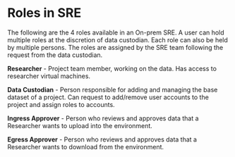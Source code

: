 # Roles in SRE 

The following are the 4 roles available in an On-prem SRE. A user can hold multiple roles at the discretion of data custodian. Each role can also be held by multiple persons. The roles are assigned by the SRE team following the request from the data custodian. 

**Researcher** - Project team member, working on the data. Has access to researcher virtual machines. 

**Data Custodian** - Person responsible for adding and managing the base dataset of a project. Can request to add/remove user accounts to the project and assign roles to accounts. 

**Ingress Approver** - Person who reviews and approves data that a Researcher wants to upload into the environment. 

**Egress Approver** - Person who reviews and approves data that a Researcher wants to download from the environment. 
